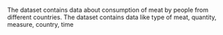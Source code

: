 The dataset contains data about consumption of meat by people from different countries. The dataset contains data like type of meat, quantity, measure, country, time
